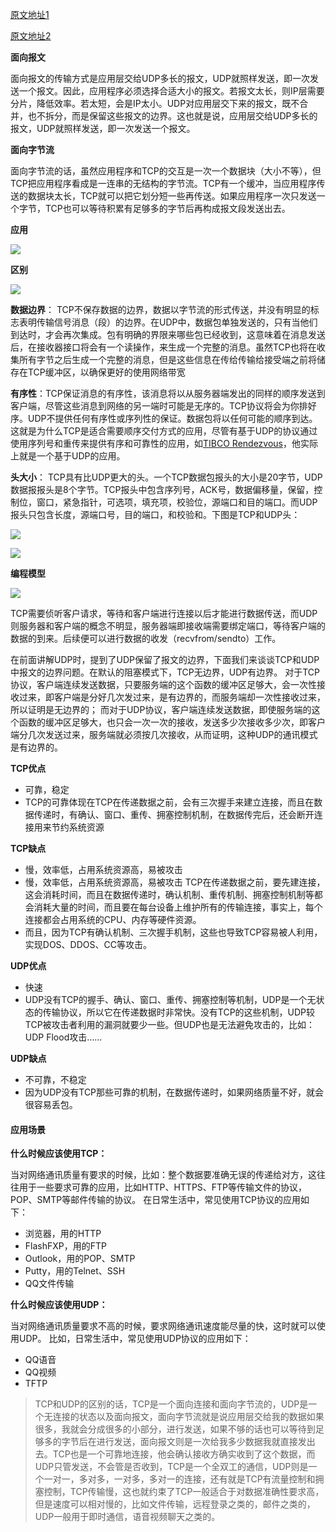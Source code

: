 [原文地址1](https://blog.csdn.net/u013777351/article/details/49226101)

[原文地址2](https://blog.csdn.net/gao1440156051/article/details/52207032)

**面向报文**

面向报文的传输方式是应用层交给UDP多长的报文，UDP就照样发送，即一次发送一个报文。因此，应用程序必须选择合适大小的报文。若报文太长，则IP层需要分片，降低效率。若太短，会是IP太小。UDP对应用层交下来的报文，既不合并，也不拆分，而是保留这些报文的边界。这也就是说，应用层交给UDP多长的报文，UDP就照样发送，即一次发送一个报文。

**面向字节流**

面向字节流的话，虽然应用程序和TCP的交互是一次一个数据块（大小不等），但TCP把应用程序看成是一连串的无结构的字节流。TCP有一个缓冲，当应用程序传送的数据块太长，TCP就可以把它划分短一些再传送。如果应用程序一次只发送一个字节，TCP也可以等待积累有足够多的字节后再构成报文段发送出去。

**应用**



![](20151018100130736.png)



**区别**



![](20151018103115179.png)

**数据边界**： TCP不保存数据的边界，数据以字节流的形式传送，并没有明显的标志表明传输信号消息（段）的边界。在UDP中，数据包单独发送的，只有当他们到达时，才会再次集成。包有明确的界限来哪些包已经收到，这意味着在消息发送后，在接收器接口将会有一个读操作，来生成一个完整的消息。虽然TCP也将在收集所有字节之后生成一个完整的消息，但是这些信息在传给传输给接受端之前将储存在TCP缓冲区，以确保更好的使用网络带宽

**有序性**：TCP保证消息的有序性，该消息将以从服务器端发出的同样的顺序发送到客户端，尽管这些消息到网络的另一端时可能是无序的。TCP协议将会为你排好序。UDP不提供任何有序性或序列性的保证。数据包将以任何可能的顺序到达。这就是为什么TCP是适合需要顺序交付方式的应用，尽管有基于UDP的协议通过使用序列号和重传来提供有序和可靠性的应用，如[TIBCO Rendezvous](http://javarevisited.blogspot.sg/2010/10/tibco-rv-messagging.html)，他实际上就是一个基于UDP的应用。

**头大小**： TCP具有比UDP更大的头。一个TCP数据包报头的大小是20字节，UDP数据报报头是8个字节。TCP报头中包含序列号，ACK号，数据偏移量，保留，控制位，窗口，紧急指针，可选项，填充项，校验位，源端口和目的端口。而UDP报头只包含长度，源端口号，目的端口，和校验和。下图是TCP和UDP头：

![](20160321115320061.png)

![](20160321115425437.png)



**编程模型**

![](20151018103233366.png)

TCP需要侦听客户请求，等待和客户端进行连接以后才能进行数据传送，而UDP则服务器和客户端的概念不明显，服务器端即接收端需要绑定端口，等待客户端的数据的到来。后续便可以进行数据的收发（recvfrom/sendto）工作。

在前面讲解UDP时，提到了UDP保留了报文的边界，下面我们来谈谈TCP和UDP中报文的边界问题。在默认的阻塞模式下，TCP无边界，UDP有边界。 
对于TCP协议，客户端连续发送数据，只要服务端的这个函数的缓冲区足够大，会一次性接收过来，即客户端是分好几次发过来，是有边界的，而服务端却一次性接收过来，所以证明是无边界的； 
而对于UDP协议，客户端连续发送数据，即使服务端的这个函数的缓冲区足够大，也只会一次一次的接收，发送多少次接收多少次，即客户端分几次发送过来，服务端就必须按几次接收，从而证明，这种UDP的通讯模式是有边界的。

**TCP优点**

- 可靠，稳定
- TCP的可靠体现在TCP在传递数据之前，会有三次握手来建立连接，而且在数据传递时，有确认、窗口、重传、拥塞控制机制，在数据传完后，还会断开连接用来节约系统资源

**TCP缺点**

- 慢，效率低，占用系统资源高，易被攻击 
- 慢，效率低，占用系统资源高，易被攻击 
  TCP在传递数据之前，要先建连接，这会消耗时间，而且在数据传递时，确认机制、重传机制、拥塞控制机制等都会消耗大量的时间，而且要在每台设备上维护所有的传输连接，事实上，每个连接都会占用系统的CPU、内存等硬件资源。 
- 而且，因为TCP有确认机制、三次握手机制，这些也导致TCP容易被人利用，实现DOS、DDOS、CC等攻击。

**UDP优点**

- 快速
- UDP没有TCP的握手、确认、窗口、重传、拥塞控制等机制，UDP是一个无状态的传输协议，所以它在传递数据时非常快。没有TCP的这些机制，UDP较TCP被攻击者利用的漏洞就要少一些。但UDP也是无法避免攻击的，比如：UDP Flood攻击……

**UDP缺点**

- 不可靠，不稳定
- 因为UDP没有TCP那些可靠的机制，在数据传递时，如果网络质量不好，就会很容易丢包。

#### 应用场景

**什么时候应该使用TCP：**

当对网络通讯质量有要求的时候，比如：整个数据要准确无误的传递给对方，这往往用于一些要求可靠的应用，比如HTTP、HTTPS、FTP等传输文件的协议，POP、SMTP等邮件传输的协议。 
在日常生活中，常见使用TCP协议的应用如下：

- 浏览器，用的HTTP
- FlashFXP，用的FTP
- Outlook，用的POP、SMTP
- Putty，用的Telnet、SSH
- QQ文件传输

**什么时候应该使用UDP：**

当对网络通讯质量要求不高的时候，要求网络通讯速度能尽量的快，这时就可以使用UDP。 
比如，日常生活中，常见使用UDP协议的应用如下：

- QQ语音
- QQ视频
- TFTP



> TCP和UDP的区别的话，TCP是一个面向连接和面向字节流的，UDP是一个无连接的状态以及面向报文，面向字节流就是说应用层交给我的数据如果很多，我就会分成很多的小部分，进行发送，如果不够的话也可以等待到足够多的字节后在进行发送，面向报文则是一次给我多少数据我就直接发出去。TCP也是一个可靠地连接，他会确认接收方确实收到了这个数据，而UDP只管发送，不会管是否收到，TCP是一个全双工的通信，UDP则是一个一对一，多对多，一对多，多对一的连接，还有就是TCP有流量控制和拥塞控制，TCP传输慢，这也就约束了TCP一般适合于对数据准确性要求高，但是速度可以相对慢的，比如文件传输，远程登录之类的，邮件之类的，UDP一般用于即时通信，语音视频聊天之类的。